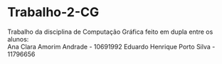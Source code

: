 # Trabalho-2-CG  
Trabalho da disciplina de Computação Gráfica feito em dupla entre os alunos:  
Ana Clara Amorim Andrade - 10691992
Eduardo Henrique Porto Silva - 11796656